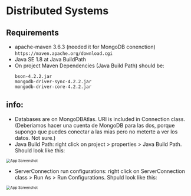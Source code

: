 # Distributed Systems

## Requirements
* apache-maven 3.6.3 (needed it for MongoDB conenction) ``` https://maven.apache.org/download.cgi ```
* Java SE 1.8 at Java BuildPath
* On project Maven Dependencies  (Java Build Path) should be: 
  ```
  bson-4.2.2.jar
  mongodb-driver-sync-4.2.2.jar
  mongodb-driver-core-4.2.2.jar
  ```
## info:
* Databases are on MongoDBAtlas. URI is included in Connection class. 
  (Deberiamos hacer una cuenta de MongoDB para las dos, porque supongo que puedes conectar a las mias pero no meterte a ver los datos. Not sure.)
* Java Build Path: right click on project > properties > Java Build Path. Should look like this:



<img src="https://github.com/rocioruizruiz/DistributedSystems/blob/main/img/JavaBuildPath.png" alt="App Screenshot" style="zoom: 70%" />

* ServerConnection run configurations: right click on ServerConnection class > Run As > Run Configurations. Shpuld look like this:


<img src="https://github.com/rocioruizruiz/DistributedSystems/blob/main/img/ServerConnectionRunConfiguration.png" alt="App Screenshot" style="zoom: 70%" />
